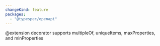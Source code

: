 ```yaml
---
changeKind: feature
packages:
  - "@typespec/openapi"
---
```


@extension decorator supports multipleOf, uniqueItems, maxProperties, and minProperties
